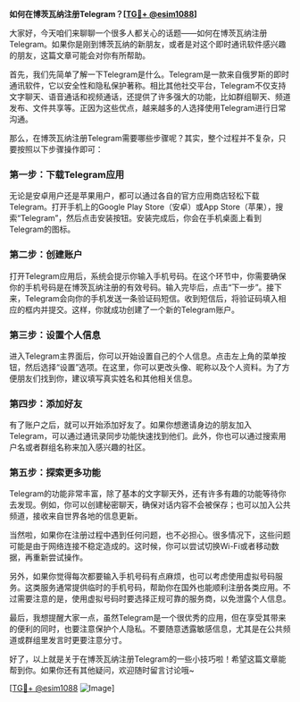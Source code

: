 **如何在博茨瓦纳注册Telegram？[[TG💪+ @esim1088](https://t.me/s/esim1088)]**

大家好，今天咱们来聊聊一个很多人都关心的话题——如何在博茨瓦纳注册Telegram。如果你是刚到博茨瓦纳的新朋友，或者是对这个即时通讯软件感兴趣的朋友，这篇文章可能会对你有所帮助。

首先，我们先简单了解一下Telegram是什么。Telegram是一款来自俄罗斯的即时通讯软件，它以安全性和隐私保护著称。相比其他社交平台，Telegram不仅支持文字聊天、语音通话和视频通话，还提供了许多强大的功能，比如群组聊天、频道发布、文件共享等。正因为这些优点，越来越多的人选择使用Telegram进行日常沟通。

那么，在博茨瓦纳注册Telegram需要哪些步骤呢？其实，整个过程并不复杂，只要按照以下步骤操作即可：

### 第一步：下载Telegram应用

无论是安卓用户还是苹果用户，都可以通过各自的官方应用商店轻松下载Telegram。打开手机上的Google Play Store（安卓）或App Store（苹果），搜索“Telegram”，然后点击安装按钮。安装完成后，你会在手机桌面上看到Telegram的图标。

### 第二步：创建账户

打开Telegram应用后，系统会提示你输入手机号码。在这个环节中，你需要确保你的手机号码是在博茨瓦纳注册的有效号码。输入完毕后，点击“下一步”。接下来，Telegram会向你的手机发送一条验证码短信。收到短信后，将验证码填入相应的框内并提交。这样，你就成功创建了一个新的Telegram账户。

### 第三步：设置个人信息

进入Telegram主界面后，你可以开始设置自己的个人信息。点击左上角的菜单按钮，然后选择“设置”选项。在这里，你可以更改头像、昵称以及个人资料。为了方便朋友们找到你，建议填写真实姓名和其他相关信息。

### 第四步：添加好友

有了账户之后，就可以开始添加好友了。如果你想邀请身边的朋友加入Telegram，可以通过通讯录同步功能快速找到他们。此外，你也可以通过搜索用户名或者群组名称来加入感兴趣的社区。

### 第五步：探索更多功能

Telegram的功能非常丰富，除了基本的文字聊天外，还有许多有趣的功能等待你去发现。例如，你可以创建秘密聊天，确保对话内容不会被保存；也可以加入公共频道，接收来自世界各地的信息更新。

当然啦，如果你在注册过程中遇到任何问题，也不必担心。很多情况下，这些问题可能是由于网络连接不稳定造成的。这时候，你可以尝试切换Wi-Fi或者移动数据，再重新尝试操作。

另外，如果你觉得每次都要输入手机号码有点麻烦，也可以考虑使用虚拟号码服务。这类服务通常提供临时的手机号码，帮助你在国外也能顺利注册各类应用。不过需要注意的是，使用虚拟号码时要选择正规可靠的服务商，以免泄露个人信息。

最后，我想提醒大家一点，虽然Telegram是一个很优秀的应用，但在享受其带来的便利的同时，也要注意保护个人隐私。不要随意透露敏感信息，尤其是在公共频道或群组里发言时更要注意分寸。

好了，以上就是关于在博茨瓦纳注册Telegram的一些小技巧啦！希望这篇文章能帮到你。如果你还有其他疑问，欢迎随时留言讨论哦~

[[TG💪+ @esim1088](https://t.me/s/esim1088) ![Image](https://i.postimg.cc/4NQfJmqS/Snipaste-2025-05-13-00-14-12.png)]